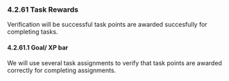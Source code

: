 ### 4.2.61 Task Rewards

Verification will be successful task points are awarded succesfully for completing tasks.

#### 4.2.61.1 Goal/ XP bar

We will use several task assignments to verify that task points are awarded correctly for completing assignments.

